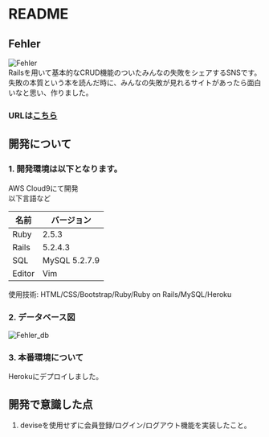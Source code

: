 # README
## Fehler
![Fehler](https://user-images.githubusercontent.com/58941838/89103252-59a76600-d44b-11ea-8a8e-86ebdf53c2e1.png)  
Railsを用いて基本的なCRUD機能のついたみんなの失敗をシェアするSNSです。  
失敗の本質という本を読んだ時に、みんなの失敗が見れるサイトがあったら面白いなと思い、作りました。  

### URLは[こちら](https://fehler-1.herokuapp.com/)


## 開発について   
### 1. 開発環境は以下となります。</br>
  AWS Cloud9にて開発  
  以下言語など
  
  | 名前 | バージョン |
  ----|---- 
  | Ruby | 2.5.3 |
  | Rails | 5.2.4.3|
  | SQL | MySQL 5.2.7.9 |
  | Editor | Vim |  
  
  使用技術: HTML/CSS/Bootstrap/Ruby/Ruby on Rails/MySQL/Heroku
  
### 2. データベース図  
![Fehler_db](https://user-images.githubusercontent.com/58941838/89103304-bc98fd00-d44b-11ea-94cc-43f2459bcfe1.png)

### 3. 本番環境について 
Herokuにデプロイしました。

## 開発で意識した点
1. deviseを使用せずに会員登録/ログイン/ログアウト機能を実装したこと。

